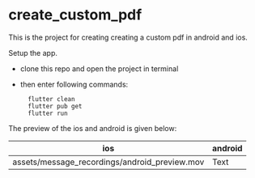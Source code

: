 # create_custom_pdf
This is the project for creating creating a custom pdf in android and ios.

Setup the app.
- clone this repo and open the project in terminal
- then enter following commands:

        flutter clean
        flutter pub get
        flutter run

The preview of the ios and android is given below:

| ios | android |
| ----------- | ----------- |
| assets/message_recordings/android_preview.mov | Text |
